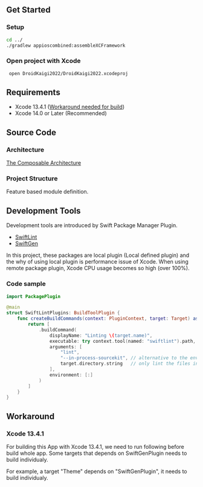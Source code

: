 ## Get Started
### Setup
```sh
cd ../
./gradlew appioscombined:assembleXCFramework
```

### Open project with Xcode
```sh
 open DroidKaigi2022/DroidKaigi2022.xcodeproj
```

## Requirements
- Xcode 13.4.1 ([Workaround needed for build](#workaround))
- Xcode 14.0 or Later (Recommended)

## Source Code
### Architecture
[The Composable Architecture](https://github.com/pointfreeco/swift-composable-architecture)

### Project Structure
Feature based module definition.

## Development Tools
Development tools are introduced by Swift Package Manager Plugin.

- [SwiftLint](https://github.com/realm/SwiftLint)
- [SwiftGen](https://github.com/SwiftGen/SwiftGen)

In this project, these packages are local plugin (Local defined plugin) and the why of using local plugin is performance issue of Xcode. When using remote package plugin, Xcode CPU usage becomes so high (over 100%).

### Code sample

```swift
import PackagePlugin

@main
struct SwiftLintPlugins: BuildToolPlugin {
    func createBuildCommands(context: PluginContext, target: Target) async throws -> [Command] {
        return [
            .buildCommand(
                displayName: "Linting \(target.name)",
                executable: try context.tool(named: "swiftlint").path,
                arguments: [
                    "lint",
                    "--in-process-sourcekit", // alternative to the environment variable
                    target.directory.string   // only lint the files in the target directory
                ],
                environment: [:]
            )
        ]
    }
}

```

## Workaround
### Xcode 13.4.1

For building this App with Xcode 13.4.1, we need to run following before build whole app.
Some targets that depends on SwiftGenPlugin needs to build individualy.

For example, a target "Theme" depends on "SwiftGenPlugin", it needs to build individualy.
